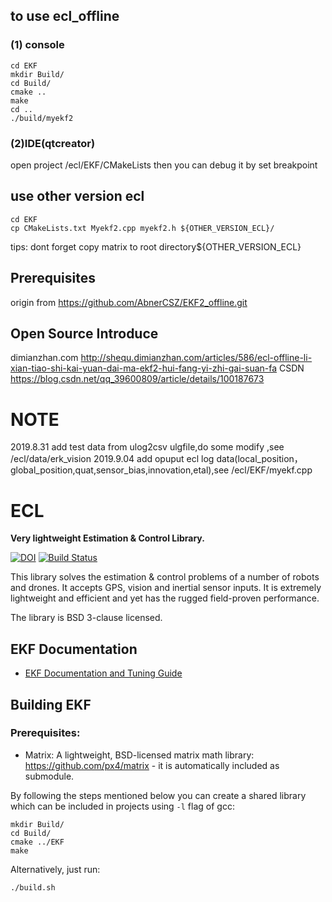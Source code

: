 ## to use ecl_offline
### (1) console
```
cd EKF
mkdir Build/
cd Build/
cmake ..
make
cd ..
./build/myekf2

```
### (2)IDE(qtcreator)
open project /ecl/EKF/CMakeLists
then you can debug it by set breakpoint

## use other version ecl
```
cd EKF
cp CMakeLists.txt Myekf2.cpp myekf2.h ${OTHER_VERSION_ECL}/

```
tips:
 dont forget copy matrix to root directory${OTHER_VERSION_ECL}

## Prerequisites
origin from https://github.com/AbnerCSZ/EKF2_offline.git

## Open Source Introduce
dimianzhan.com http://shequ.dimianzhan.com/articles/586/ecl-offline-li-xian-tiao-shi-kai-yuan-dai-ma-ekf2-hui-fang-yi-zhi-gai-suan-fa
CSDN https://blog.csdn.net/qq_39600809/article/details/100187673

# NOTE
2019.8.31 add test data from ulog2csv ulgfile,do some modify ,see /ecl/data/erk_vision
2019.9.04 add opuput ecl log data(local_position，global_position,quat,sensor_bias,innovation,etal),see /ecl/EKF/myekf.cpp



# ECL

**Very lightweight Estimation & Control Library.**

[![DOI](https://zenodo.org/badge/22634/PX4/ecl.svg)](https://zenodo.org/badge/latestdoi/22634/PX4/ecl) [![Build Status](http://ci.px4.io:8080/buildStatus/icon?job=ecl/master)](http://ci.px4.io:8080/blue/organizations/jenkins/ecl/activity)

This library solves the estimation & control problems of a number of robots and drones. It accepts GPS, vision and inertial sensor inputs. It is extremely lightweight and efficient and yet has the rugged field-proven performance.

The library is BSD 3-clause licensed.



## EKF Documentation

  * [EKF Documentation and Tuning Guide](https://dev.px4.io/en/tutorials/tuning_the_ecl_ekf.html)

## Building EKF

### Prerequisites:

  * Matrix: A lightweight, BSD-licensed matrix math library: https://github.com/px4/matrix - it is automatically included as submodule.


By following the steps mentioned below you can create a shared library which can be included in projects using `-l` flag of gcc:

```
mkdir Build/
cd Build/
cmake ../EKF
make
```

Alternatively, just run:

```
./build.sh
```
